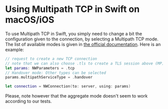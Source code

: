 # Using Multipath TCP in Swift on macOS/iOS

To use Multipath TCP in Swift, you simply need to change a bit the configuration given to the connection, by selecting a Multipath TCP mode. The list of available modes is given in [the official documentation](https://developer.apple.com/documentation/network/nwparameters/multipathservicetype). Here is an example:

```swift
// request to create a new TCP connection
// note that we can also choose .tls to create a TLS session above (MP)TCP
let params: NWParameters = .tcp 
// Handover mode: Other types can be selected
params.multipathServiceType = .handover

let connection = NWConnection(to: server, using: params)
```

Please, note however that the aggregate mode doesn't seem to work according to our tests.